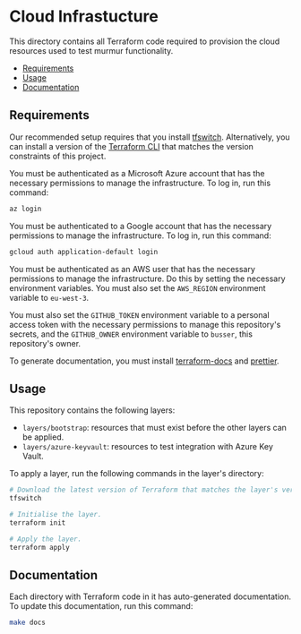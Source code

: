 # Cloud Infrastucture <!-- omit in toc -->

This directory contains all Terraform code required to provision the cloud
resources used to test murmur functionality.

- [Requirements](#requirements)
- [Usage](#usage)
- [Documentation](#documentation)

## Requirements

Our recommended setup requires that you install [tfswitch](https://tfswitch.warrensbox.com/Install/).
Alternatively, you can install a version of the [Terraform CLI](https://www.terraform.io/downloads.html)
that matches the version constraints of this project.

You must be authenticated as a Microsoft Azure account that has the necessary
permissions to manage the infrastructure. To log in, run this command:

```bash
az login
```

You must be authenticated to a Google account that has the necessary permissions
to manage the infrastructure. To log in, run this command:

```bash
gcloud auth application-default login
```

You must be authenticated as an AWS user that has the necessary permissions
to manage the infrastructure. Do this by setting the necessary environment
variables. You must also set the `AWS_REGION` environment variable to
`eu-west-3`.

You must also set the `GITHUB_TOKEN` environment variable to a personal access
token with the necessary permissions to manage this repository's secrets, and
the `GITHUB_OWNER` environment variable to `busser`, this repository's owner.

To generate documentation, you must install [terraform-docs](https://terraform-docs.io/)
and [prettier](https://prettier.io/).

## Usage

This repository contains the following layers:

- `layers/bootstrap`: resources that must exist before the other layers can be applied.
- `layers/azure-keyvault`: resources to test integration with Azure Key Vault.

To apply a layer, run the following commands in the layer's directory:

```bash
# Download the latest version of Terraform that matches the layer's version contraints.
tfswitch

# Initialise the layer.
terraform init

# Apply the layer.
terraform apply
```

## Documentation

Each directory with Terraform code in it has auto-generated documentation. To
update this documentation, run this command:

```bash
make docs
```
